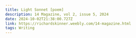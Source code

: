 ```yaml
---
title: Light Sonnet [poem]
description: 14 Magazine, vol 2, issue 5, 2024
date: 2024-10-02T21:38:00.727Z
link: https://richardskinner.weebly.com/14-magazine.html
tags: Writing
---
```

